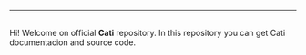 <hr>
<br>
Hi! Welcome on official <b>Cati</b> repository. In this repository you can get Cati documentacion and source code.
<br>  
